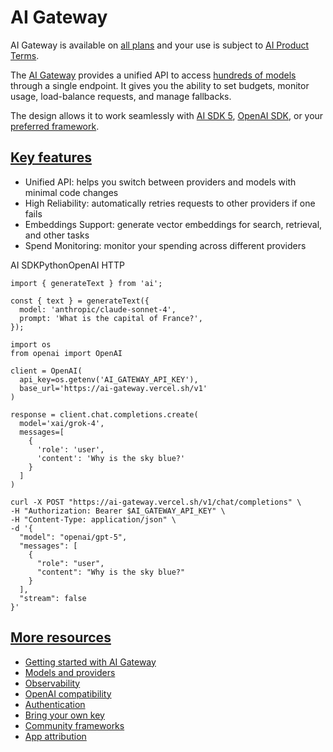# AI Gateway

AI Gateway is available on [all plans](/docs/plans) and your use is subject to [AI Product Terms](/legal/ai-product-terms).

The [AI Gateway](https://vercel.com/ai-gateway) provides a unified API to access [hundreds of models](https://vercel.com/ai-gateway/models) through a single endpoint. It gives you the ability to set budgets, monitor usage, load-balance requests, and manage fallbacks.

The design allows it to work seamlessly with [AI SDK 5](/docs/ai-gateway/getting-started), [OpenAI SDK](/docs/ai-gateway/openai-compat), or your [preferred framework](/docs/ai-gateway/framework-integrations).

## [Key features](#key-features)

*   Unified API: helps you switch between providers and models with minimal code changes
*   High Reliability: automatically retries requests to other providers if one fails
*   Embeddings Support: generate vector embeddings for search, retrieval, and other tasks
*   Spend Monitoring: monitor your spending across different providers

AI SDKPythonOpenAI HTTP

```
import { generateText } from 'ai';
 
const { text } = generateText({
  model: 'anthropic/claude-sonnet-4',
  prompt: 'What is the capital of France?',
});
```

```
import os
from openai import OpenAI
 
client = OpenAI(
  api_key=os.getenv('AI_GATEWAY_API_KEY'),
  base_url='https://ai-gateway.vercel.sh/v1'
)
 
response = client.chat.completions.create(
  model='xai/grok-4',
  messages=[
    {
      'role': 'user',
      'content': 'Why is the sky blue?'
    }
  ]
)
```

```
curl -X POST "https://ai-gateway.vercel.sh/v1/chat/completions" \
-H "Authorization: Bearer $AI_GATEWAY_API_KEY" \
-H "Content-Type: application/json" \
-d '{
  "model": "openai/gpt-5",
  "messages": [
    {
      "role": "user",
      "content": "Why is the sky blue?"
    }
  ],
  "stream": false
}'
```

## [More resources](#more-resources)

*   [Getting started with AI Gateway](/docs/ai-gateway/getting-started)
*   [Models and providers](/docs/ai-gateway/models-and-providers)
*   [Observability](/docs/ai-gateway/observability)
*   [OpenAI compatibility](/docs/ai-gateway/openai-compat)
*   [Authentication](/docs/ai-gateway/authentication)
*   [Bring your own key](/docs/ai-gateway/byok)
*   [Community frameworks](/docs/ai-gateway/community-frameworks)
*   [App attribution](/docs/ai-gateway/app-attribution)
